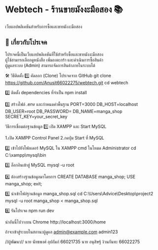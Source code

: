 # Webtech - ร้านขายมังงะมือสอง 📚
เว็บแอปพลิเคชันสำหรับการซื้อและขายมังงะมือสอง
## 📖 เกี่ยวกับโปรเจค
โปรเจคนี้เป็นเว็บแอปพลิเคชันที่ใช้สำหรับซื้อและขายมังงะมือสอง  
ผู้ใช้สามารถเลือกดูหนังสือ เพิ่มลงตะกร้า และดำเนินการซื้อสินค้า  
ผู้ดูแลระบบ (Admin) สามารถจัดการสินค้าภายในระบบได้


🛠️ วิธีติดตั้ง
1️⃣ คัดลอก (Clone) โปรเจคจาก GitHub
git clone https://github.com/Anusit66022275/webtech.git
cd webtech


2️⃣ ติดตั้ง dependencies ที่จำเป็น
npm install

3️⃣ สร้างไฟล์ .env และกำหนดค่าพื้นฐาน
PORT=3000
DB_HOST=localhost
DB_USER=root
DB_PASSWORD=
DB_NAME=manga_shop
SECRET_KEY=your_secret_key



วิธีการเชื่อมต่อฐานข้อมูล
1️⃣ เปิด XAMPP และ Start MySQL

1.เปิด XAMPP Control Panel
2.กดปุ่ม Start ที่ MySQL

2️⃣ เข้าไปยังโฟลเดอร์ MySQL ใน XAMPP
cmd ในโหมด Administrator
cd C:\xampp\mysql\bin

3️⃣ ล็อกอินเข้าสู่ MySQL
mysql -u root

4️⃣ ต้องสร้างฐานข้อมูลมาโดยการ
CREATE DATABASE manga_shop;
USE manga_shop;
exit;

5️⃣ นำเข้าไฟล์ฐานข้อมูล manga_shop.sql
cd C:\Users\Advice\Desktop\project2
mysql -u root manga_shop < manga_shop.sql

6️⃣ รันโปรเจค
npm run dev

นำอันนี้ไปวางบน Chrome
http://localhost:3000/home

ถ้าจะเข้าสู่ระบบในสถานะผู้ดูแล
admin@example.com
admin123

//ผู้พัฒนา//
นาย นัทธพงศ์ อุปถัมภ์ 66021735
นาย อนุสิษฐ์ ง้วนกันทะ 66022275


















